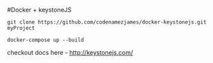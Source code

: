 #Docker + keystoneJS

`git clone https://github.com/codenamezjames/docker-keystonejs.git myProject`

`docker-compose up --build`

checkout docs here - http://keystonejs.com/